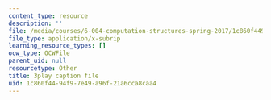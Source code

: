 ```yaml
---
content_type: resource
description: ''
file: /media/courses/6-004-computation-structures-spring-2017/1c860f4494f97e49a96f21a6cca8caa4_xvojobO-1Hw.srt
file_type: application/x-subrip
learning_resource_types: []
ocw_type: OCWFile
parent_uid: null
resourcetype: Other
title: 3play caption file
uid: 1c860f44-94f9-7e49-a96f-21a6cca8caa4
---
```

